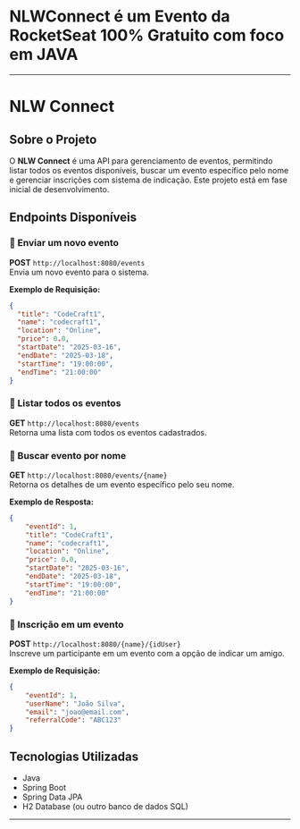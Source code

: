 
# NLWConnect é um Evento da RocketSeat 100% Gratuito com foco em JAVA

---

# NLW Connect

## Sobre o Projeto
O **NLW Connect** é uma API para gerenciamento de eventos, permitindo listar todos os eventos disponíveis, buscar um evento específico pelo nome e gerenciar inscrições com sistema de indicação. Este projeto está em fase inicial de desenvolvimento.

## Endpoints Disponíveis

### 📌 Enviar um novo evento
**POST** `http://localhost:8080/events`  
Envia um novo evento para o sistema.

**Exemplo de Requisição:**
```json
{
  "title": "CodeCraft1",
  "name": "codecraft1",
  "location": "Online",
  "price": 0.0,
  "startDate": "2025-03-16",
  "endDate": "2025-03-18",
  "startTime": "19:00:00",
  "endTime": "21:00:00"
}
```  

### 📌 Listar todos os eventos
**GET** `http://localhost:8080/events`  
Retorna uma lista com todos os eventos cadastrados.

### 📌 Buscar evento por nome
**GET** `http://localhost:8080/events/{name}`  
Retorna os detalhes de um evento específico pelo seu nome.

**Exemplo de Resposta:**
```json
{
    "eventId": 1,
    "title": "CodeCraft1",
    "name": "codecraft1",
    "location": "Online",
    "price": 0.0,
    "startDate": "2025-03-16",
    "endDate": "2025-03-18",
    "startTime": "19:00:00",
    "endTime": "21:00:00"
}
```  

### 📌 Inscrição em um evento
**POST** `http://localhost:8080/{name}/{idUser}`  
Inscreve um participante em um evento com a opção de indicar um amigo.

**Exemplo de Requisição:**
```json
{
    "eventId": 1,
    "userName": "João Silva",
    "email": "joao@email.com",
    "referralCode": "ABC123"
}
```

## Tecnologias Utilizadas
- Java
- Spring Boot
- Spring Data JPA
- H2 Database (ou outro banco de dados SQL)

---